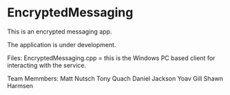# EncryptedMessaging
This is an encrypted messaging app. 

The application is under development. 

Files: 
EncryptedMessaging.cpp = this is the Windows PC based client for interacting with the service.

Team Memmbers:
Matt Nutsch
Tony Quach
Daniel Jackson
Yoav Gill
Shawn Harmsen
